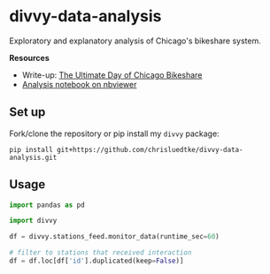 # divvy-data-analysis
Exploratory and explanatory analysis of Chicago's bikeshare system.

**Resources**
* Write-up: [The Ultimate Day of Chicago Bikeshare](https://chrisluedtke.github.io/divvy-data.html)
* [Analysis notebook on nbviewer](https://nbviewer.jupyter.org/github/chrisluedtke/divvy-data-analysis/blob/master/notebook.ipynb)

## Set up

Fork/clone the repository or pip install my `divvy` package:
```
pip install git+https://github.com/chrisluedtke/divvy-data-analysis.git
```

## Usage
```python
import pandas as pd

import divvy

df = divvy.stations_feed.monitor_data(runtime_sec=60)

# filter to stations that received interaction
df = df.loc[df['id'].duplicated(keep=False)]
```
